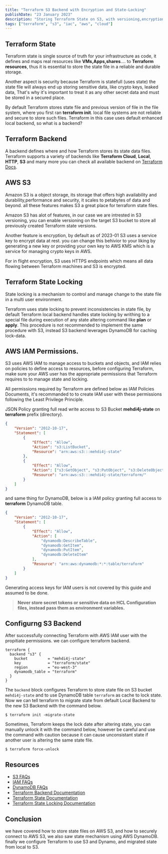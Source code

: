 ```yaml
---
title: "Terraform S3 Backend with Encryption and State-Locking"
publishDate: "23 January 2023"
description: "Storing Terraform State on S3, with versioning,encryption and state locking"
tags: ["terraform", "s3", "iac", "aws", "cloud"]
---
```


## Terraform State

Terraform state is single source of truth for your infrastructure as code, it defines and maps real resources like **VMs,Apps,shares**.... to **Terraform resources**, thus it is essential to store the state file in a reliable and durable storage.

Another aspect is security because Terraform is statefull (uses state) the state file will always end up storing sensitive data, like crypto keys, leaked data, That's why it's important to treat it as any other secret data and must be stored in a secured place.

By default Terraform stores state file and previous version of file in the file system, where you first ran **terraform init**. local file systems are not reliable and secure to store such files. Terraform in this case uses default enhanced local backend, so what is a backend?

## Terraform Backend

A backend defines where and how Terraform stores its state data files.
Terraform supports a variety of backends like **Terraform Cloud**, **Local**, **HTTP**, **S3** and many more you can check all available backend on [Terraform Docs](https://developer.hashicorp.com/terraform/language/settings/backends/).

## AWS S3

Amazon S3 is a object storage, its storage that offers high availability and durability,performance and security, it scales to petabytes of data and beyond. all these features makes S3 a great place for terraform state files.

Amazon S3 has alot of features, in our case we are intrested in S3 versioning, you can enable versioning on the target S3 bucket to store all previously created Terraform state versions.

Another feature is encryption, by default as of 2023-01 S3 uses a service key to encrypt data at rest. you can change this behivior to your liking by generating a new key or providing your own key to AWS KMS which is a service for managing crypto keys in AWS.

For in flight encryption, S3 uses HTTPS endpoints which means all data flowing between Terraform machines and S3 is encrypted.

## Terraform State Locking

State locking is a mechanism to control and manage change to the state file in a multi user environment.

Terraform uses state locking to prevent inconsistencies in state file, by default Terraform local backend handles state locking by writhing to a special file during execution of any state altering command like **plan** or **apply**. This procedure is not recommended to implement the same procedure with S3, instead S3 backend leverages DynamoDB for caching lock-data.

## AWS IAM Permissions.

S3 uses AWS IAM to manage access to buckets and objects, and IAM relies on policies to define access to resources, before configuring Terraform, make sure your AWS user has the appropriate permissions that Terraform requires to to manage state and locking.

All permissions required by Terraform are defined below as IAM Policies Documents, it's recommanded to to create IAM user with these permissions following the Least Privilege Principle.

JSON Policy granting full read write access to S3 Bucket **mehdi4j-state** on **terraform** prefix (directory).

```json
{
	"Version": "2012-10-17",
	"Statement": [
		{
			"Effect": "Allow",
			"Action": "s3:ListBucket",
			"Resource": "arn:aws:s3:::mehdi4j-state"
		},
		{
			"Effect": "Allow",
			"Action": ["s3:GetObject", "s3:PutObject", "s3:DeleteObject"],
			"Resource": "arn:aws:s3:::mehdi4j-state/terraform/"
		}
	]
}
```

and same thing for DynamoDB, below is a IAM policy granting full access to **terraform** DynamoDB table.

```json
{
	"Version": "2012-10-17",
	"Statement": [
		{
			"Effect": "Allow",
			"Action": [
				"dynamodb:DescribeTable",
				"dynamodb:GetItem",
				"dynamodb:PutItem",
				"dynamodb:DeleteItem"
			],
			"Resource": "arn:aws:dynamodb:*:*:table/terraform"
		}
	]
}
```

Generating access keys for IAM users is not covered by this guide and assumed to be done.

> **Never store secret tokens or sensitive data on HCL Configuration files, instead pass them as environment variables.**

## Configurng S3 Backend

After successfully connecting Terraform with AWS IAM user with the propitiate permissions. we can configure terraform backend.

```hcl
terraform {
  backend "s3" {
    bucket         = "mehdi4j-state"
    key            = "terraform/state"
    region         = "eu-west-3"
    dynamodb_table = "terraform"
  }
}
```

The `backend` block configures Terraform to store state file on S3 bucket `mehdi4j-state` and to use DynamoDB table `terraform` as cache to lock state.
Now we can tell terraform to migrate state from default Local Backend to the new S3 Backend with the command below.

```shell
$ terraform init -migrate-state
```

Sometimes, Terraform keeps the lock date after altering state, you can manually unlock it with the command below, however be careful and use the command with caution because it can cause unconsistant state if another user is altering the same state file.

```shell
$ terraform force-unlock
```

## Resources

- [S3 FAQs](https://aws.amazon.com/s3/faqs/)
- [IAM FAQs](https://aws.amazon.com/iam/faqs/)
- [DynamoDB FAQs](https://aws.amazon.com/dynamodb/faqs/)
- [Terraform Backend Documentation](https://developer.hashicorp.com/terraform/language/settings/backends/configuration)
- [Terraform State Documentation](https://developer.hashicorp.com/terraform/language/state)
- [Terraform State Locking Documentation](https://developer.hashicorp.com/terraform/language/state/locking)

## Conclusion

we have covered how to store state files on AWS S3, and how to securely connect to AWS S3, we also saw state mechanism using AWS DynamoDB. finally we configure Terraform to use S3 and Dynamo, and migrated state from local to S3.
